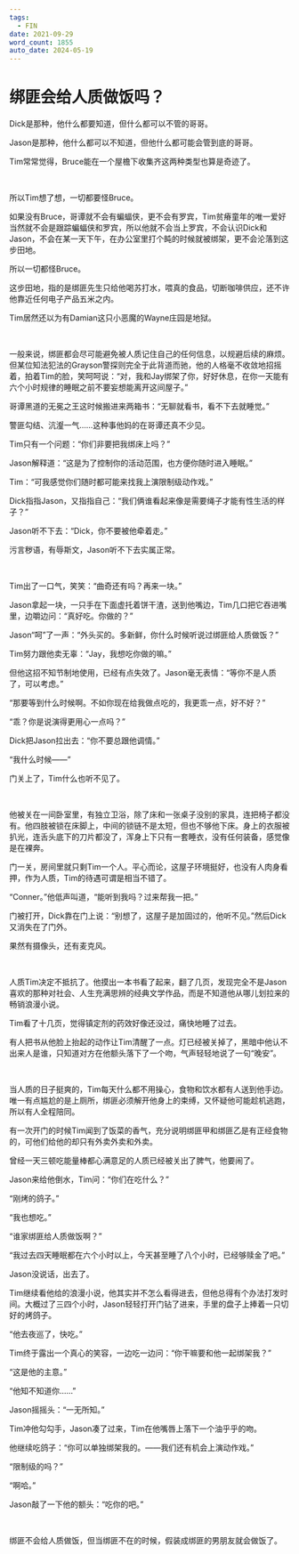 ```yaml
---
tags:
  - FIN
date: 2021-09-29
word_count: 1855
auto_date: 2024-05-19
---
```


# 绑匪会给人质做饭吗？

Dick是那种，他什么都要知道，但什么都可以不管的哥哥。

Jason是那种，他什么都可以不知道，但他什么都可能会管到底的哥哥。

Tim常常觉得，Bruce能在一个屋檐下收集齐这两种类型也算是奇迹了。

<br>

所以Tim想了想，一切都要怪Bruce。

如果没有Bruce，哥谭就不会有蝙蝠侠，更不会有罗宾，Tim贫瘠童年的唯一爱好当然就不会是跟踪蝙蝠侠和罗宾，所以他就不会当上罗宾，不会认识Dick和Jason，不会在某一天下午，在办公室里打个盹的时候就被绑架，更不会沦落到这步田地。

所以一切都怪Bruce。

这步田地，指的是绑匪先生只给他喝苏打水，喂真的食品，切断咖啡供应，还不许他靠近任何电子产品五米之内。

Tim居然还以为有Damian这只小恶魔的Wayne庄园是地狱。

<br>

一般来说，绑匪都会尽可能避免被人质记住自己的任何信息，以规避后续的麻烦。但某位知法犯法的Grayson警探则完全于此背道而驰，他的人格毫不收敛地招摇着，拍着Tim的脸，笑呵呵说：“对，我和Jay绑架了你，好好休息，在你一天能有六个小时规律的睡眠之前不要妄想能离开这间屋子。”

哥谭黑道的无冕之王这时候搬进来两箱书：“无聊就看书，看不下去就睡觉。”

警匪勾结、沆瀣一气……这种事他妈的在哥谭还真不少见。

Tim只有一个问题：“你们非要把我绑床上吗？”

Jason解释道：“这是为了控制你的活动范围，也方便你随时进入睡眠。”

Tim：“可我感觉你们随时都可能来找我上演限制级动作戏。”

Dick指指Jason，又指指自己：“我们俩谁看起来像是需要绳子才能有性生活的样子？”

Jason听不下去：“Dick，你不要被他牵着走。”

污言秽语，有辱斯文，Jason听不下去实属正常。

<br>

Tim出了一口气，笑笑：“曲奇还有吗？再来一块。”

Jason拿起一块，一只手在下面虚托着饼干渣，送到他嘴边，Tim几口把它吞进嘴里，边嚼边问：“真好吃。你做的？”

Jason“呵”了一声：“外头买的。多新鲜，你什么时候听说过绑匪给人质做饭？”

Tim努力跟他卖无辜：“Jay，我想吃你做的嘛。”

但他这招不知节制地使用，已经有点失效了。Jason毫无表情：“等你不是人质了，可以考虑。”

“那要等到什么时候啊。不如你现在给我做点吃的，我更乖一点，好不好？”

“乖？你是说演得更用心一点吗？”

Dick把Jason拉出去：“你不要总跟他调情。”

“我什么时候——”

门关上了，Tim什么也听不见了。

<br>

他被关在一间卧室里，有独立卫浴，除了床和一张桌子没别的家具，连把椅子都没有。他四肢被锁在床脚上，中间的锁链不是太短，但也不够他下床。身上的衣服被扒光，连舌头底下的刀片都没了，浑身上下只有一套睡衣，没有任何装备，感觉像是在裸奔。

门一关，房间里就只剩Tim一个人。平心而论，这屋子环境挺好，也没有人肉身看押，作为人质，Tim的待遇可谓是相当不错了。

“Conner。”他低声叫道，“能听到我吗？过来帮我一把。”

门被打开，Dick靠在门上说：“别想了，这屋子是加固过的，他听不见。”然后Dick又消失在了门外。

果然有摄像头，还有麦克风。

<br>

人质Tim决定不抵抗了。他摸出一本书看了起来，翻了几页，发现完全不是Jason喜欢的那种对社会、人生充满思辨的经典文学作品，而是不知道他从哪儿划拉来的畅销浪漫小说。

Tim看了十几页，觉得镇定剂的药效好像还没过，痛快地睡了过去。

有人把书从他脸上抬起的动作让Tim清醒了一点。灯已经被关掉了，黑暗中他认不出来人是谁，只知道对方在他额头落下了一个吻，气声轻轻地说了一句“晚安”。

<br>

当人质的日子挺爽的，Tim每天什么都不用操心，食物和饮水都有人送到他手边。唯一有点尴尬的是上厕所，绑匪必须解开他身上的束缚，又怀疑他可能趁机逃跑，所以有人全程陪同。

有一次开门的时候Tim闻到了饭菜的香气，充分说明绑匪甲和绑匪乙是有正经食物的，可他们给他的却只有外卖外卖和外卖。

曾经一天三顿吃能量棒都心满意足的人质已经被关出了脾气，他要闹了。

Jason来给他倒水，Tim问：“你们在吃什么？”

“刚烤的鸽子。”

“我也想吃。”

“谁家绑匪给人质做饭啊？”

“我过去四天睡眠都在六个小时以上，今天甚至睡了八个小时，已经够赎金了吧。”

Jason没说话，出去了。

Tim继续看他给的浪漫小说，他其实并不怎么看得进去，但他总得有个办法打发时间。大概过了三四个小时，Jason轻轻打开门钻了进来，手里的盘子上捧着一只切好的烤鸽子。

“他去夜巡了，快吃。”

Tim终于露出一个真心的笑容，一边吃一边问：“你干嘛要和他一起绑架我？”

“这是他的主意。”

“他知不知道你……”

Jason摇摇头：“一无所知。”

Tim冲他勾勾手，Jason凑了过来，Tim在他嘴唇上落下一个油乎乎的吻。

他继续吃鸽子：“你可以单独绑架我的。——我们还有机会上演动作戏。”

“限制级的吗？”

“啊哈。”

Jason敲了一下他的额头：“吃你的吧。”

<br>

绑匪不会给人质做饭，但当绑匪不在的时候，假装成绑匪的男朋友就会做饭了。
